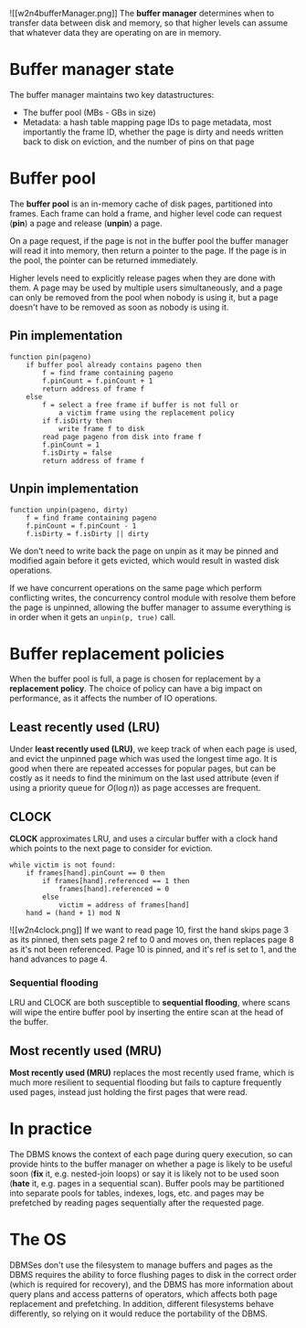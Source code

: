 ![[w2n4bufferManager.png]]
The **buffer manager** determines when to transfer data between disk and memory, so that higher levels can assume that whatever data they are operating on are in memory.
# Buffer manager state
The buffer manager maintains two key datastructures:
- The buffer pool (MBs - GBs in size)
- Metadata: a hash table mapping page IDs to page metadata, most importantly the frame ID, whether the page is dirty and needs written back to disk on eviction, and the number of pins on that page
# Buffer pool
The **buffer pool** is an in-memory cache of disk pages, partitioned into frames. Each frame can hold a frame, and higher level code can request (**pin**) a page and release (**unpin**) a page. 

On a page request, if the page is not in the buffer pool the buffer manager will read it into memory, then return a pointer to the page. If the page is in the pool, the pointer can be returned immediately.

Higher levels need to explicitly release pages when they are done with them. A page may be used by multiple users simultaneously, and a page can only be removed from the pool when nobody is using it, but a page doesn't have to be removed as soon as nobody is using it.
## Pin implementation
```
function pin(pageno)
	if buffer pool already contains pageno then
		f = find frame containing pageno
		f.pinCount = f.pinCount + 1
		return address of frame f
	else
		f = select a free frame if buffer is not full or 
			a victim frame using the replacement policy
		if f.isDirty then
			write frame f to disk
		read page pageno from disk into frame f
		f.pinCount = 1
		f.isDirty = false
		return address of frame f
```
## Unpin implementation
```
function unpin(pageno, dirty)
	f = find frame containing pageno
	f.pinCount = f.pinCount - 1
	f.isDirty = f.isDirty || dirty
```
We don't need to write back the page on unpin as it may be pinned and modified again before it gets evicted, which would result in wasted disk operations.

If we have concurrent operations on the same page which perform conflicting writes, the concurrency control module with resolve them before the page is unpinned, allowing the buffer manager to assume everything is in order when it gets an `unpin(p, true)` call.
# Buffer replacement policies
When the buffer pool is full, a page is chosen for replacement by a **replacement policy**. The choice of policy can have a big impact on performance, as it affects the number of IO operations.
## Least recently used (LRU)
Under **least recently used (LRU)**, we keep track of when each page is used, and evict the unpinned page which was used the longest time ago. It is good when there are repeated accesses for popular pages, but can be costly as it needs to find the minimum on the last used attribute (even if using a priority queue for $O(\log n)$) as page accesses are frequent.
## CLOCK
**CLOCK** approximates LRU, and uses a circular buffer with a clock hand which points to the next page to consider for eviction.
```
while victim is not found:
	if frames[hand].pinCount == 0 then
		if frames[hand].referenced == 1 then
			frames[hand].referenced = 0
		else
			victim = address of frames[hand]
	hand = (hand + 1) mod N
```
![[w2n4clock.png]]
If we want to read page 10, first the hand skips page 3 as its pinned, then sets page 2 ref to 0 and moves on, then replaces page 8 as it's not been referenced. Page 10 is pinned, and it's ref is set to 1, and the hand advances to page 4.
### Sequential flooding
LRU and CLOCK are both susceptible to **sequential flooding**, where scans will wipe the entire buffer pool by inserting the entire scan at the head of the buffer.
## Most recently used (MRU)
**Most recently used (MRU)** replaces the most recently used frame, which is much more resilient to sequential flooding but fails to capture frequently used pages, instead just holding the first pages that were read.
# In practice
The DBMS knows the context of each page during query execution, so can provide hints to the buffer manager on whether a page is likely to be useful soon (**fix** it, e.g. nested-join loops) or say it is likely not to be used soon (**hate** it, e.g. pages in a sequential scan). Buffer pools may be partitioned into separate pools for tables, indexes, logs, etc. and pages may be prefetched by reading pages sequentially after the requested page.
# The OS
DBMSes don't use the filesystem to manage buffers and pages as the DBMS requires the ability to force flushing pages to disk in the correct order (which is required for recovery), and the DBMS has more information about query plans and access patterns of operators, which affects both page replacement and prefetching. In addition, different filesystems behave differently, so relying on it would reduce the portability of the DBMS.